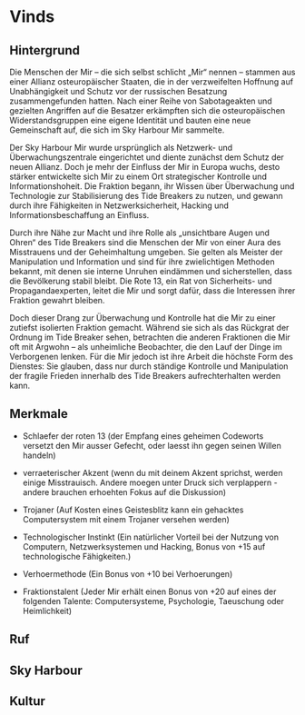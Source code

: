 # Vinds

## Hintergrund

Die Menschen der Mir – die sich selbst schlicht „Mir“ nennen – stammen aus einer Allianz osteuropäischer Staaten, die in der verzweifelten Hoffnung auf Unabhängigkeit und Schutz vor der russischen Besatzung zusammengefunden hatten. Nach einer Reihe von Sabotageakten und gezielten Angriffen auf die Besatzer erkämpften sich die osteuropäischen Widerstandsgruppen eine eigene Identität und bauten eine neue Gemeinschaft auf, die sich im Sky Harbour Mir sammelte.

Der Sky Harbour Mir wurde ursprünglich als Netzwerk- und Überwachungszentrale eingerichtet und diente zunächst dem Schutz der neuen Allianz. Doch je mehr der Einfluss der Mir in Europa wuchs, desto stärker entwickelte sich Mir zu einem Ort strategischer Kontrolle und Informationshoheit. Die Fraktion begann, ihr Wissen über Überwachung und Technologie zur Stabilisierung des Tide Breakers zu nutzen, und gewann durch ihre Fähigkeiten in Netzwerksicherheit, Hacking und Informationsbeschaffung an Einfluss.

Durch ihre Nähe zur Macht und ihre Rolle als „unsichtbare Augen und Ohren“ des Tide Breakers sind die Menschen der Mir von einer Aura des Misstrauens und der Geheimhaltung umgeben. Sie gelten als Meister der Manipulation und Information und sind für ihre zwielichtigen Methoden bekannt, mit denen sie interne Unruhen eindämmen und sicherstellen, dass die Bevölkerung stabil bleibt. Die Rote 13, ein Rat von Sicherheits- und Propagandaexperten, leitet die Mir und sorgt dafür, dass die Interessen ihrer Fraktion gewahrt bleiben.

Doch dieser Drang zur Überwachung und Kontrolle hat die Mir zu einer zutiefst isolierten Fraktion gemacht. Während sie sich als das Rückgrat der Ordnung im Tide Breaker sehen, betrachten die anderen Fraktionen die Mir oft mit Argwohn – als unheimliche Beobachter, die den Lauf der Dinge im Verborgenen lenken. Für die Mir jedoch ist ihre Arbeit die höchste Form des Dienstes: Sie glauben, dass nur durch ständige Kontrolle und Manipulation der fragile Frieden innerhalb des Tide Breakers aufrechterhalten werden kann.



## Merkmale

- Schlaefer der roten 13 (der Empfang eines geheimen Codeworts versetzt den Mir ausser Gefecht, oder laesst ihn gegen seinen Willen handeln)
- verraeterischer Akzent (wenn du mit deinem Akzent sprichst, werden einige Misstrauisch. Andere moegen unter Druck sich verplappern - andere brauchen erhoehten Fokus auf die Diskussion)

- Trojaner (Auf Kosten eines Geistesblitz kann ein gehacktes Computersystem mit einem Trojaner versehen werden)
- Technologischer Instinkt (Ein natürlicher Vorteil bei der Nutzung von Computern, Netzwerksystemen und Hacking, Bonus von +15 auf technologische Fähigkeiten.)
- Verhoermethode (Ein Bonus von +10 bei Verhoerungen)

- Fraktionstalent (Jeder Mir erhält einen Bonus von +20 auf eines der folgenden Talente: Computersysteme, Psychologie, Taeuschung oder Heimlichkeit)




## Ruf



## Sky Harbour





## Kultur


